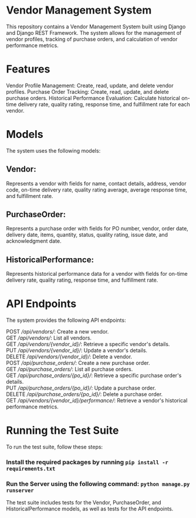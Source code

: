 # **Vendor Management System**

This repository contains a Vendor Management System built using Django and Django REST Framework. The system allows for the management of vendor profiles, tracking of purchase orders, and calculation of vendor performance metrics.

# **Features**

Vendor Profile Management: Create, read, update, and delete vendor profiles.
Purchase Order Tracking: Create, read, update, and delete purchase orders.
Historical Performance Evaluation: Calculate historical on-time delivery rate, quality rating, response time, and fulfillment rate for each vendor.

# **Models**

The system uses the following models:

## **Vendor:** 
Represents a vendor with fields for name, contact details, address, vendor code, on-time delivery rate, quality rating average, average response time, and fulfillment rate.


## **PurchaseOrder:**
Represents a purchase order with fields for PO number, vendor, order date, delivery date, items, quantity, status, quality rating, issue date, and acknowledgment date.


## **HistoricalPerformance:** 
Represents historical performance data for a vendor with fields for on-time delivery rate, quality rating, response time, and fulfillment rate.

# **API Endpoints**
The system provides the following API endpoints:

  POST */api/vendors/*: Create a new vendor.  
  GET */api/vendors/*: List all vendors.  
  GET */api/vendors/{vendor_id}/*: Retrieve a specific vendor's details.  
  PUT */api/vendors/{vendor_id}/*: Update a vendor's details.  
  DELETE */api/vendors/{vendor_id}/*: Delete a vendor.  
  POST */api/purchase_orders/*: Create a new purchase order.  
  GET */api/purchase_orders/*: List all purchase orders.  
  GET */api/purchase_orders/{po_id}/*: Retrieve a specific purchase order's details.  
  PUT */api/purchase_orders/{po_id}/*: Update a purchase order.  
  DELETE */api/purchase_orders/{po_id}/*: Delete a purchase order.  
  GET */api/vendors/{vendor_id}/performance/*: Retrieve a vendor's historical performance metrics.  

# **Running the Test Suite**
To run the test suite, follow these steps:

### **Install the required packages** by running `pip install -r requirements.txt`
### **Run the Server using the following command:** `python manage.py runserver`
The test suite includes tests for the Vendor, PurchaseOrder, and HistoricalPerformance models, as well as tests for the API endpoints.

